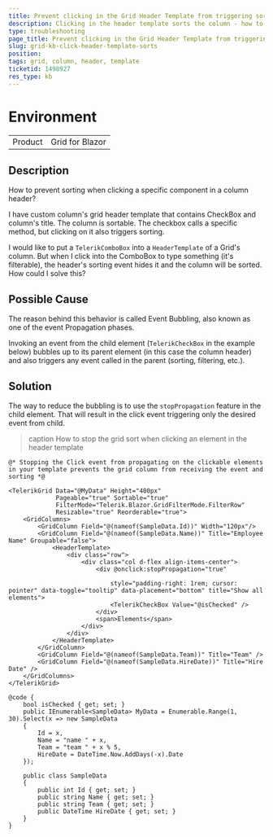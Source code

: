 ```yaml
---
title: Prevent clicking in the Grid Header Template from triggering sorting
description: Clicking in the header template sorts the column - how to stop that
type: troubleshooting
page_title: Prevent clicking in the Grid Header Template from triggering sorting
slug: grid-kb-click-header-template-sorts
position: 
tags: grid, column, header, template
ticketid: 1498927
res_type: kb
---
```


# Environment
<table>
	<tbody>
		<tr>
			<td>Product</td>
			<td>Grid for Blazor</td>
		</tr>
	</tbody>
</table>


## Description

How to prevent sorting when clicking a specific component in a column header?

I have custom column's grid header template that contains CheckBox and column's title. The column is sortable. The checkbox calls a specific method, but clicking on it also triggers sorting.

I would like to put a `TelerikComboBox` into a `HeaderTemplate` of a Grid's column. But when I click into the ComboBox to type something (it's filterable), the header's sorting event hides it and the column will be sorted. How could I solve this?



## Possible Cause

The reason behind this behavior is called Event Bubbling, also known as one of the event Propagation phases.

Invoking an event from the child element (`TelerikCheckBox` in the example below) bubbles up to its parent element (in this case the column header) and also triggers any event called in the parent (sorting, filtering, etc.).

## Solution

The way to reduce the bubbling is to use the `stopPropagation` feature in the child element. That will result in the click event triggering only the desired event from child.

>caption How to stop the grid sort when clicking an element in the header template

````CSHTML
@* Stopping the Click event from propagating on the clickable elements in your template prevents the grid column from receiving the event and sorting *@

<TelerikGrid Data="@MyData" Height="400px"
             Pageable="true" Sortable="true" 
             FilterMode="Telerik.Blazor.GridFilterMode.FilterRow"
             Resizable="true" Reorderable="true">
    <GridColumns>
        <GridColumn Field="@(nameof(SampleData.Id))" Width="120px"/>
        <GridColumn Field="@(nameof(SampleData.Name))" Title="Employee Name" Groupable="false">
            <HeaderTemplate>
                <div class="row">
                    <div class="col d-flex align-items-center">
                        <div @onclick:stopPropagation="true"
                            
                            style="padding-right: 1rem; cursor: pointer" data-toggle="tooltip" data-placement="bottom" title="Show all elements">
                            <TelerikCheckBox Value="@isChecked" />
                        </div>
                        <span>Elements</span>
                    </div>
                </div>
            </HeaderTemplate>
        </GridColumn>
        <GridColumn Field="@(nameof(SampleData.Team))" Title="Team" />
        <GridColumn Field="@(nameof(SampleData.HireDate))" Title="Hire Date" />
    </GridColumns>
</TelerikGrid>

@code {
    bool isChecked { get; set; }
    public IEnumerable<SampleData> MyData = Enumerable.Range(1, 30).Select(x => new SampleData
    {
        Id = x,
        Name = "name " + x,
        Team = "team " + x % 5,
        HireDate = DateTime.Now.AddDays(-x).Date
    });

    public class SampleData
    {
        public int Id { get; set; }
        public string Name { get; set; }
        public string Team { get; set; }
        public DateTime HireDate { get; set; }
    }
}
````
